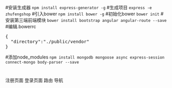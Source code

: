 #安装生成器
```npm install express-generator -g```
#生成项目
```express -e zhufengshop```
#引入bower
```npm install bower -g```
#初始化bower
```bower init```
#安装第三端前端模块
```bower install bootstrap angular angular-route --save```
#编辑.bowerrc
<pre>
{
  "directory":"./public/vendor"
}
</pre>

#添加node_modules
```npm install mongodb mongoose async express-session connect-mongo body-parser --save ```

#
注册页面
登录页面
路由
导航